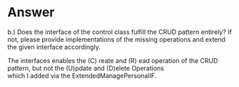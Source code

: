 # Answer

b.)
Does the interface of the control class fulfill the CRUD pattern entirely? If not, please
provide implementations of the missing operations and extend the given interface
accordingly.

The interfaces enables the (C) reate and (R) ead operation of the CRUD pattern, but not the (U)pdate and (D)elete Operations  
which I added via the ExtendedManagePersonalIF.
